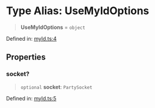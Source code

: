 # Type Alias: UseMyIdOptions

> **UseMyIdOptions** = `object`

Defined in: [myId.ts:4](https://github.com/benallfree/lab13/blob/55b13e2c02a360fdce138b0495c78378f8c063b1/sdk/src/online/myId.ts#L4)

## Properties

### socket?

> `optional` **socket**: `PartySocket`

Defined in: [myId.ts:5](https://github.com/benallfree/lab13/blob/55b13e2c02a360fdce138b0495c78378f8c063b1/sdk/src/online/myId.ts#L5)
